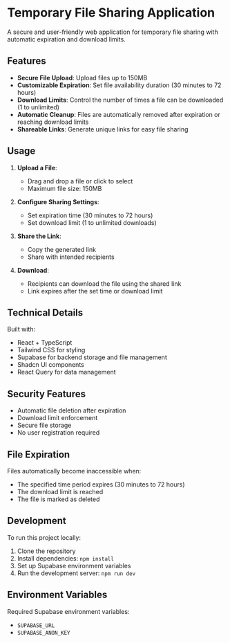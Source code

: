 # Temporary File Sharing Application

A secure and user-friendly web application for temporary file sharing with automatic expiration and download limits.

## Features

- **Secure File Upload**: Upload files up to 150MB
- **Customizable Expiration**: Set file availability duration (30 minutes to 72 hours)
- **Download Limits**: Control the number of times a file can be downloaded (1 to unlimited)
- **Automatic Cleanup**: Files are automatically removed after expiration or reaching download limits
- **Shareable Links**: Generate unique links for easy file sharing

## Usage

1. **Upload a File**:
   - Drag and drop a file or click to select
   - Maximum file size: 150MB

2. **Configure Sharing Settings**:
   - Set expiration time (30 minutes to 72 hours)
   - Set download limit (1 to unlimited downloads)

3. **Share the Link**:
   - Copy the generated link
   - Share with intended recipients

4. **Download**:
   - Recipients can download the file using the shared link
   - Link expires after the set time or download limit

## Technical Details

Built with:
- React + TypeScript
- Tailwind CSS for styling
- Supabase for backend storage and file management
- Shadcn UI components
- React Query for data management

## Security Features

- Automatic file deletion after expiration
- Download limit enforcement
- Secure file storage
- No user registration required

## File Expiration

Files automatically become inaccessible when:
- The specified time period expires (30 minutes to 72 hours)
- The download limit is reached
- The file is marked as deleted

## Development

To run this project locally:

1. Clone the repository
2. Install dependencies: `npm install`
3. Set up Supabase environment variables
4. Run the development server: `npm run dev`

## Environment Variables

Required Supabase environment variables:
- `SUPABASE_URL`
- `SUPABASE_ANON_KEY`